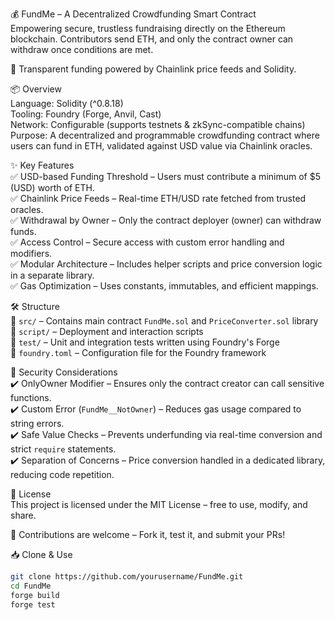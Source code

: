 💰 FundMe – A Decentralized Crowdfunding Smart Contract  
Empowering secure, trustless fundraising directly on the Ethereum blockchain. Contributors send ETH, and only the contract owner can withdraw once conditions are met.

🔐 Transparent funding powered by Chainlink price feeds and Solidity.

📦 Overview  
Language: Solidity (^0.8.18)  
Tooling: Foundry (Forge, Anvil, Cast)  
Network: Configurable (supports testnets & zkSync-compatible chains)  
Purpose: A decentralized and programmable crowdfunding contract where users can fund in ETH, validated against USD value via Chainlink oracles.

✨ Key Features  
✅ USD-based Funding Threshold – Users must contribute a minimum of $5 (USD) worth of ETH.  
✅ Chainlink Price Feeds – Real-time ETH/USD rate fetched from trusted oracles.  
✅ Withdrawal by Owner – Only the contract deployer (owner) can withdraw funds.  
✅ Access Control – Secure access with custom error handling and modifiers.  
✅ Modular Architecture – Includes helper scripts and price conversion logic in a separate library.  
✅ Gas Optimization – Uses constants, immutables, and efficient mappings.

🛠 Structure  
📁 `src/` – Contains main contract `FundMe.sol` and `PriceConverter.sol` library  
📁 `script/` – Deployment and interaction scripts  
📁 `test/` – Unit and integration tests written using Foundry's Forge  
🧪 `foundry.toml` – Configuration file for the Foundry framework  

🔐 Security Considerations  
✔️ OnlyOwner Modifier – Ensures only the contract creator can call sensitive functions.  
✔️ Custom Error (`FundMe__NotOwner`) – Reduces gas usage compared to string errors.  
✔️ Safe Value Checks – Prevents underfunding via real-time conversion and strict `require` statements.  
✔️ Separation of Concerns – Price conversion handled in a dedicated library, reducing code repetition.  

🧾 License  
This project is licensed under the MIT License – free to use, modify, and share.

🚀 Contributions are welcome – Fork it, test it, and submit your PRs!

📥 Clone & Use  
```bash
git clone https://github.com/yourusername/FundMe.git
cd FundMe
forge build
forge test
